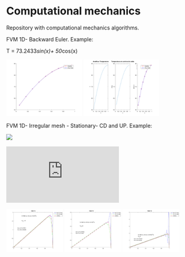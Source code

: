 # Computational mechanics

Repository with computational mechanics algorithms.


FVM 1D- Backward Euler.
Example:

T = 73.2433*sin(x)+ 50*cos(x)
<div>
<img src="https://github.com/nicoarato/MecanicaComputacional/blob/main/FVM1D-MR/Analitica-BE.png" width="40%" height="40%" />
<img src="https://github.com/nicoarato/MecanicaComputacional/blob/main/FVM1D-MR/tres.png" width="40%" height="40%" />
</div>


FVM 1D- Irregular mesh - Stationary- CD and UP.
Example:

![](https://latex.codecogs.com/svg.latex?k%20\frac{d^2T}{dx^2}%20-%20v%20\frac{dT}{dx}%20+%20G%20=%200%20%20;%20%20x%20[0,1])

![](https://latex.codecogs.com/svg.latex?T(0)=0;%20T(1)=0)

<div>
<img src="https://github.com/nicoarato/MecanicaComputacional/blob/main/FVM1D-MI/caso%201a.png" width="30%" height="30%" />
<img src="https://github.com/nicoarato/MecanicaComputacional/blob/main/FVM1D-MI/caso%201b.png" width="30%" height="30%" />
<img src="https://github.com/nicoarato/MecanicaComputacional/blob/main/FVM1D-MI/caso%201d.png" width="30%" height="30%" />
</div>
